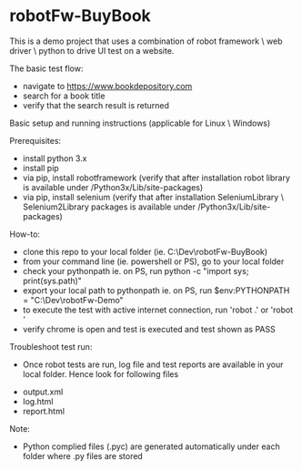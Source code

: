 # robotFw-BuyBook

This is a demo project that uses a combination of robot framework \ web driver \ python to drive UI test on a website.

The basic test flow:
- navigate to https://www.bookdepository.com
- search for a book title
- verify that the search result is returned

Basic setup and running instructions (applicable for Linux \ Windows)

Prerequisites:
- install python 3.x 
- install pip
- via pip, install robotframework (verify that after installation robot library is available under /Python3x/Lib/site-packages)
- via pip, install selenium (verify that after installation SeleniumLibrary \ Selenium2Library packages is available under /Python3x/Lib/site-packages)

How-to:
- clone this repo to your local folder (ie. C:\Dev\robotFw-BuyBook)
- from your command line (ie. powershell or PS), go to your local folder
- check your pythonpath ie. on PS, run python -c "import sys; print(sys.path)"
- export your local path to pythonpath ie. on PS, run $env:PYTHONPATH = "C:\Dev\robotFw-Demo\"
- to execute the test with active internet connection, run 'robot .' or 'robot <your local folder>'
- verify chrome is open and test is executed and test shown as PASS

Troubleshoot test run:
- Once robot tests are run, log file and test reports are available in your local folder. Hence look for following files
+ output.xml
+ log.html
+ report.html

Note:
- Python complied files (.pyc) are generated automatically under each folder where .py files are stored


